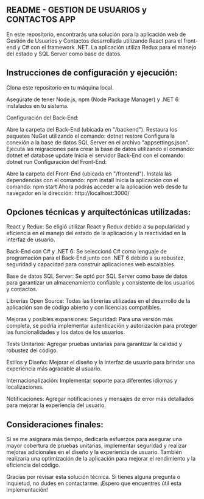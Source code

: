 
## README - GESTION DE USUARIOS y CONTACTOS APP

En este repositorio, encontrarás una solución para la aplicación web de Gestión de Usuarios y Contactos desarrollada utilizando React para el front-end y C# con el framework .NET. La aplicación utiliza Redux para el manejo del estado y SQL Server como base de datos.

## Instrucciones de configuración y ejecución:
Clona este repositorio en tu máquina local.

Asegúrate de tener Node.js, npm (Node Package Manager) y .NET 6 instalados en tu sistema.

Configuración del Back-End:

Abre la carpeta del Back-End (ubicada en "/backend").
Restaura los paquetes NuGet utilizando el comando: dotnet restore
Configura la conexión a la base de datos SQL Server en el archivo "appsettings.json".
Ejecuta las migraciones para crear la base de datos utilizando el comando: dotnet ef database update
Inicia el servidor Back-End con el comando: dotnet run
Configuración del Front-End:

Abre la carpeta del Front-End (ubicada en "/frontend").
Instala las dependencias con el comando: npm install
Inicia la aplicación con el comando: npm start
Ahora podrás acceder a la aplicación web desde tu navegador en la dirección: http://localhost:3000/

## Opciones técnicas y arquitectónicas utilizadas:
React y Redux: Se eligió utilizar React y Redux debido a su popularidad y eficiencia en el manejo del estado de la aplicación y la reactividad en la interfaz de usuario.

Back-End con C# y .NET 6: Se seleccionó C# como lenguaje de programación para el Back-End junto con .NET 6 debido a su robustez, seguridad y capacidad para construir aplicaciones web escalables.

Base de datos SQL Server: Se optó por SQL Server como base de datos para garantizar un almacenamiento confiable y consistente de los usuarios y contactos.

Librerías Open Source: Todas las librerías utilizadas en el desarrollo de la aplicación son de código abierto y con licencias compatibles.

Mejoras y posibles expansiones:
Seguridad: Para una versión más completa, se podría implementar autenticación y autorización para proteger las funcionalidades y los datos de los usuarios.

Tests Unitarios: Agregar pruebas unitarias para garantizar la calidad y robustez del código.

Estilos y Diseño: Mejorar el diseño y la interfaz de usuario para brindar una experiencia más agradable al usuario.

Internacionalización: Implementar soporte para diferentes idiomas y localizaciones.

Notificaciones: Agregar notificaciones y mensajes de error más detallados para mejorar la experiencia del usuario.

## Consideraciones finales:
Si se me asignara más tiempo, dedicaría esfuerzos para asegurar una mayor cobertura de pruebas unitarias, implementar seguridad y realizar mejoras adicionales en el diseño y la experiencia de usuario. También realizaría una optimización de la aplicación para mejorar el rendimiento y la eficiencia del código.

Gracias por revisar esta solución técnica. Si tienes alguna pregunta o inquietud, no dudes en contactarme. ¡Espero que encuentres útil esta implementación!

